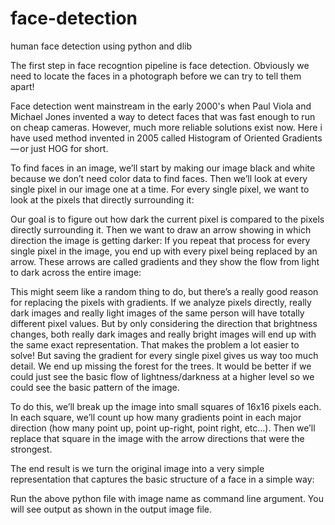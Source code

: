 # face-detection
human face detection using python and dlib

The first step in face recogntion pipeline is face detection. Obviously we need to locate the faces in a photograph before we can try to tell them apart!

Face detection went mainstream in the early 2000's when Paul Viola and Michael Jones invented a way to detect faces that was fast enough to run on cheap cameras. However, much more reliable solutions exist now. Here i have used method invented in 2005 called Histogram of Oriented Gradients — or just HOG for short.

To find faces in an image, we’ll start by making our image black and white because we don’t need color data to find faces.
Then we’ll look at every single pixel in our image one at a time. For every single pixel, we want to look at the pixels that directly surrounding it:

Our goal is to figure out how dark the current pixel is compared to the pixels directly surrounding it. Then we want to draw an arrow showing in which direction the image is getting darker:
If you repeat that process for every single pixel in the image, you end up with every pixel being replaced by an arrow. These arrows are called gradients and they show the flow from light to dark across the entire image:

This might seem like a random thing to do, but there’s a really good reason for replacing the pixels with gradients. If we analyze pixels directly, really dark images and really light images of the same person will have totally different pixel values. But by only considering the direction that brightness changes, both really dark images and really bright images will end up with the same exact representation. That makes the problem a lot easier to solve!
But saving the gradient for every single pixel gives us way too much detail. We end up missing the forest for the trees. It would be better if we could just see the basic flow of lightness/darkness at a higher level so we could see the basic pattern of the image.

To do this, we’ll break up the image into small squares of 16x16 pixels each. In each square, we’ll count up how many gradients point in each major direction (how many point up, point up-right, point right, etc…). Then we’ll replace that square in the image with the arrow directions that were the strongest.

The end result is we turn the original image into a very simple representation that captures the basic structure of a face in a simple way:

Run the above python file with image name as command line argument. You will see output as shown in the output image file.
